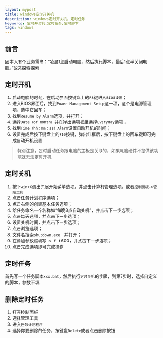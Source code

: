 ```yaml
---
layout: mypost
title: windows定时开关机
description: windows定时开关机，定时任务
keywords: 定时开关机,定时任务,定时脚本
tags: windows
---
```


## 前言
因本人有个业务需求：“凌晨1点启动电脑，然后执行脚本，最后1点半关闭电脑。”故来探索探索

## 定时开机
1. 启动电脑的时候，在启动界面按键盘上的`F8`键进入`BIOS设置`；
2. 进入BIOS界面后，找到`Power Management Setup`这一项，这个是电源管理项，选中它回车；
3. 找到`Resume by Alarm`选项，并打开；
4. 选择`Date（of Month）`并在弹出选项框里选择`Everyday`选项；
5. 找到`Time（hh：mm：ss）Alarm`设置自动开机的时间；
6. 设置完成后按下键盘上的`F10`按键，弹出红框后，按下键盘上的回车键即可完成自动开机设置

> 特别注意，定时启动任务跟电脑的主板是关联的，如果电脑硬件不提供该功能就无法定时开机

## 定时关机
1. 按下`win+X`调出扩展开始菜单选项，并点击计算机管理选项，或者`控制面板->管理工具`
2. 点击任务计划程序选项；
3. 点击右侧的创建基本任务选项；
4. 给任务命名一个名称如“每晚8点自动关机”，并点击下一步选项；
5. 点击每天选项，并点击下一步选项；
6. 设置关机时间，并点击下一步选项；
7. 点击浏览选项；
8. 文件名搜索`shutdown.exe`，并打开；
9. 在添加参数框填写-s -f -t 600，并点击下一步选项；
10. 点击完成选项即可完成操作

## 定时任务
首先写一个任务脚本`xxx.bat`，然后执行`定时关机`的步骤，到第7步时，选择自定义的脚本，参数不填

## 删除定时任务
1. 打开控制面板
2. 选择管理工具
3. 进入`任务计划程序`
4. 选择你要删除的任务，按键盘`Delete`或者点击删除按钮
